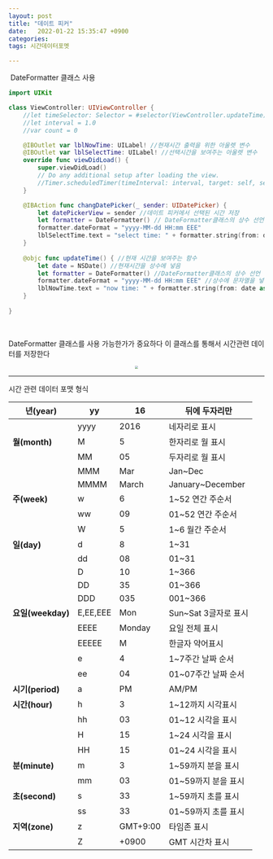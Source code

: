 ```yaml
---
layout: post
title: "데이트 피커"
date:   2022-01-22 15:35:47 +0900
categories:
tags: 시간데이터포멧

---
```




&nbsp;DateFormatter 클래스 사용

```swift
import UIKit

class ViewController: UIViewController {
    //let timeSelector: Selector = #selector(ViewController.updateTime)
    //let interval = 1.0
    //var count = 0

    @IBOutlet var lblNowTime: UILabel! //현재시간 출력을 위한 아울렛 변수
    @IBOutlet var lblSelectTime: UILabel! //선택시간을 보여주는 아울렛 변수
    override func viewDidLoad() {
        super.viewDidLoad()
        // Do any additional setup after loading the view.
        //Timer.scheduledTimer(timeInterval: interval, target: self, selector: timeSelector, userInfo: nil, repeats: true)
    }

    @IBAction func changDatePicker(_ sender: UIDatePicker) {
        let datePickerView = sender //데이트 피커에서 선택된 시간 저장
        let formatter = DateFormatter() // DateFormatter클래스의 상수 선언
        formatter.dateFormat = "yyyy-MM-dd HH:mm EEE"
        lblSelectTime.text = "select time: " + formatter.string(from: datePickerView.date)
    }
    
    @objc func updateTime() { //현재 시간을 보여주는 함수
        let date = NSDate() //현재시간을 상수에 넣음
        let formatter = DateFormatter() //DateFormatter클래스의 상수 선언
        formatter.dateFormat = "yyyy-MM-dd HH:mm EEE" //상수에 문자열을 넣음
        lblNowTime.text = "now time: " + formatter.string(from: date as Date)
    }
    
}

```

&nbsp;

DateFormatter 클래스를 사용 가능한가가 중요하다 이 클래스를 통해서 시간관련 데이터를 저장한다

<center>
<img src="https://user-images.githubusercontent.com/80758613/160331724-45c0f6d2-ba84-482c-963f-08341555aea1.png" style="zoom:40%;">
</center>



----

시간 관련 데이터 포맷 형식

| 년(year)          | yy       | 16       | 뒤에 두자리만        |
| ----------------- | -------- | -------- | -------------------- |
|                   | yyyy     | 2016     | 네자리로 표시        |
| **월(month)**     | M        | 5        | 한자리로 월 표시     |
|                   | MM       | 05       | 두자리로 월 표시     |
|                   | MMM      | Mar      | Jan~Dec              |
|                   | MMMM     | March    | January~December     |
| **주(week)**      | w        | 6        | 1~52 연간 주순서     |
|                   | ww       | 09       | 01~52 연간 주순서    |
|                   | W        | 5        | 1~6 월간 주순서      |
| **일(day)**       | d        | 8        | 1~31                 |
|                   | dd       | 08       | 01~31                |
|                   | D        | 10       | 1~366                |
|                   | DD       | 35       | 01~366               |
|                   | DDD      | 035      | 001~366              |
| **요일(weekday)** | E,EE,EEE | Mon      | Sun~Sat 3글자로 표시 |
|                   | EEEE     | Monday   | 요일 전체 표시       |
|                   | EEEEE    | M        | 한글자 약어표시      |
|                   | e        | 4        | 1~7주간 날짜 순서    |
|                   | ee       | 04       | 01~07주간 날짜 순서  |
| **시기(period)**  | a        | PM       | AM/PM                |
| **시간(hour)**    | h        | 3        | 1~12까지 시각표시    |
|                   | hh       | 03       | 01~12 시각을 표시    |
|                   | H        | 15       | 1~24 시각을 표시     |
|                   | HH       | 15       | 01~24 시각을 표시    |
| **분(minute)**    | m        | 3        | 1~59까지 분을 표시   |
|                   | mm       | 03       | 01~59까지 분을 표시  |
| **초(second)**    | s        | 33       | 1~59까지 초를 표시   |
|                   | ss       | 33       | 01~59까지 초를 표시  |
| **지역(zone)**    | z        | GMT+9:00 | 타임존 표시          |
|                   | Z        | +0900    | GMT 시간차 표시      |